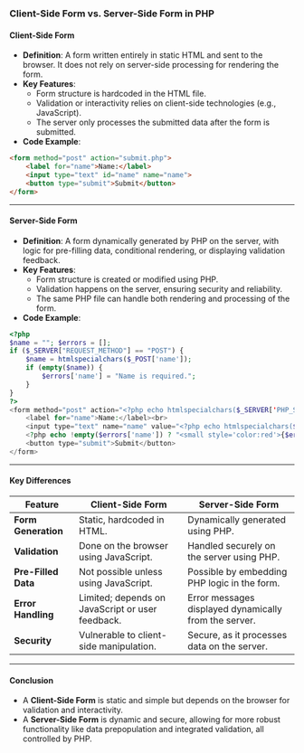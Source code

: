 ### **Client-Side Form vs. Server-Side Form in PHP**

#### **Client-Side Form**
- **Definition**: A form written entirely in static HTML and sent to the browser. It does not rely on server-side processing for rendering the form.
- **Key Features**:
  - Form structure is hardcoded in the HTML file.
  - Validation or interactivity relies on client-side technologies (e.g., JavaScript).
  - The server only processes the submitted data after the form is submitted.
- **Code Example**:
```html
<form method="post" action="submit.php">
    <label for="name">Name:</label>
    <input type="text" id="name" name="name">
    <button type="submit">Submit</button>
</form>
```

---

#### **Server-Side Form**
- **Definition**: A form dynamically generated by PHP on the server, with logic for pre-filling data, conditional rendering, or displaying validation feedback.
- **Key Features**:
  - Form structure is created or modified using PHP.
  - Validation happens on the server, ensuring security and reliability.
  - The same PHP file can handle both rendering and processing of the form.
- **Code Example**:
```php
<?php
$name = ""; $errors = [];
if ($_SERVER["REQUEST_METHOD"] == "POST") {
    $name = htmlspecialchars($_POST['name']);
    if (empty($name)) {
        $errors['name'] = "Name is required.";
    }
}
?>
<form method="post" action="<?php echo htmlspecialchars($_SERVER['PHP_SELF']); ?>">
    <label for="name">Name:</label><br>
    <input type="text" name="name" value="<?php echo htmlspecialchars($name); ?>"><br>
    <?php echo !empty($errors['name']) ? "<small style='color:red'>{$errors['name']}</small><br>" : ""; ?>
    <button type="submit">Submit</button>
</form>
```

---

#### **Key Differences**
| **Feature**            | **Client-Side Form**                                  | **Server-Side Form**                                   |
|-------------------------|------------------------------------------------------|-------------------------------------------------------|
| **Form Generation**     | Static, hardcoded in HTML.                           | Dynamically generated using PHP.                      |
| **Validation**          | Done on the browser using JavaScript.                | Handled securely on the server using PHP.             |
| **Pre-Filled Data**     | Not possible unless using JavaScript.                | Possible by embedding PHP logic in the form.          |
| **Error Handling**      | Limited; depends on JavaScript or user feedback.     | Error messages displayed dynamically from the server. |
| **Security**            | Vulnerable to client-side manipulation.              | Secure, as it processes data on the server.           |

---

#### **Conclusion**
- A **Client-Side Form** is static and simple but depends on the browser for validation and interactivity.
- A **Server-Side Form** is dynamic and secure, allowing for more robust functionality like data prepopulation and integrated validation, all controlled by PHP.
